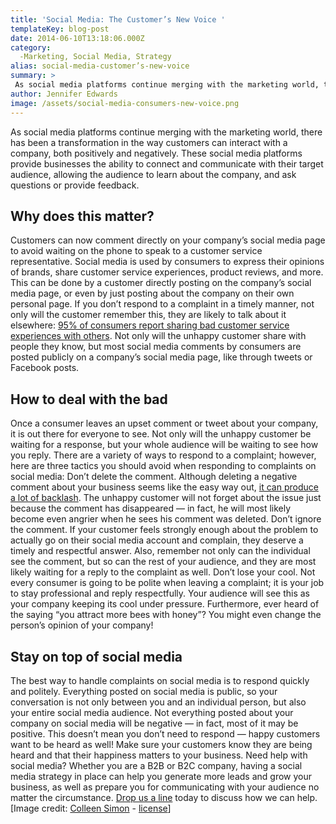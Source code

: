 ```yaml
---
title: 'Social Media: The Customer’s New Voice '
templateKey: blog-post
date: 2014-06-10T13:18:06.000Z
category: 
  -Marketing, Social Media, Strategy
alias: social-media-customer’s-new-voice
summary: > 
 As social media platforms continue merging with the marketing world, there has been a transformation in the way customers can interact with a company, both positively and negatively. These social media platforms provide businesses the ability to connect and communicate with their target audience, allowing the audience to learn about the company, and ask questions or provide feedback.
author: Jennifer Edwards
image: /assets/social-media-consumers-new-voice.png
---
```


As social media platforms continue merging with the marketing world, there has been a transformation in the way customers can interact with a company, both positively and negatively. These social media platforms provide businesses the ability to connect and communicate with their target audience, allowing the audience to learn about the company, and ask questions or provide feedback.

Why does this matter?
---------------------

Customers can now comment directly on your company’s social media page to avoid waiting on the phone to speak to a customer service representative. Social media is used by consumers to express their opinions of brands, share customer service experiences, product reviews, and more. This can be done by a customer directly posting on the company’s social media page, or even by just posting about the company on their own personal page. If you don’t respond to a complaint in a timely manner, not only will the customer remember this, they are likely to talk about it elsewhere: [95% of consumers report sharing bad customer service experiences with others](http://www.kunocreative.com/blog/bid/85614/social-media-the-new-complaint-department). Not only will the unhappy customer share with people they know, but most social media comments by consumers are posted publicly on a company’s social media page, like through tweets or Facebook posts.

How to deal with the bad
------------------------

Once a consumer leaves an upset comment or tweet about your company, it is out there for everyone to see. Not only will the unhappy customer be waiting for a response, but your whole audience will be waiting to see how you reply. There are a variety of ways to respond to a complaint; however, here are three tactics you should avoid when responding to complaints on social media: Don’t delete the comment. Although deleting a negative comment about your business seems like the easy way out, [it can produce a lot of backlash](http://www.forbes.com/sites/amywestervelt/2011/08/17/the-big-pr-lesson-companies-still-need-to-learn-about-facebook/). The unhappy customer will not forget about the issue just because the comment has disappeared — in fact, he will most likely become even angrier when he sees his comment was deleted. Don’t ignore the comment. If your customer feels strongly enough about the problem to actually go on their social media account and complain, they deserve a timely and respectful answer. Also, remember not only can the individual see the comment, but so can the rest of your audience, and they are most likely waiting for a reply to the complaint as well. Don’t lose your cool. Not every consumer is going to be polite when leaving a complaint; it is your job to stay professional and reply respectfully. Your audience will see this as your company keeping its cool under pressure. Furthermore, ever heard of the saying “you attract more bees with honey”? You might even change the person’s opinion of your company!

Stay on top of social media
---------------------------

The best way to handle complaints on social media is to respond quickly and politely. Everything posted on social media is public, so your conversation is not only between you and an individual person, but also your entire social media audience. Not everything posted about your company on social media will be negative — in fact, most of it may be positive. This doesn’t mean you don’t need to respond — happy customers want to be heard as well! Make sure your customers know they are being heard and that their happiness matters to your business. Need help with social media? Whether you are a B2B or B2C company, having a social media strategy in place can help you generate more leads and grow your business, as well as prepare you for communicating with your audience no matter the circumstance. [Drop us a line](http://www.digett.com/contact-us) today to discuss how we can help. \[Image credit: [Colleen Simon](https://www.flickr.com/photos/opensourceway/5364620846/in/photolist-9b45SS-8nyVAP-aeHusB-aeLiB5-aeLj1J-bALSsC-9M2QU4-Hp82w-9FN1cH-8z1aPW-dRsLkh-A8zQK-8DiV7w-8kCnij-8kCnGu-8kCnjQ-8DfMBX-8DfLDe-8DfNsg-8DfN5H-8DfP4K-8DiW3J-8DfMQX-aeHxVK-dmpbvA-4sSHCX-cXCmnm-gokfXF-4sWNnw-6rygRW-mCTXyb-mCSPVg-mCSkLx-mCTXUw-mCSkZ8-mCSknX-mCSPYT-mCTXYj-8DiVSo-8DiWC9-8DfPUK-8DfLtR-8DiWHC-8DiW9Q-8DiRZW-8DfQ1B-8DfNzt-8DfL7g-8DiTdG-8DfQrg) - [license](https://creativecommons.org/licenses/by-sa/2.0/)\]